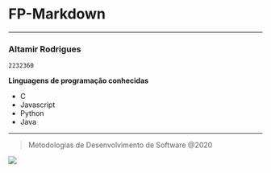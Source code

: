 # FP-Markdown
***
### Altamir Rodrigues
`2232360`

**Linguagens de programação conhecidas**

 - C
 - Javascript
 - Python
 - Java

***
> Metodologias de Desenvolvimento de Software @2020


![](https://eduportugal.eu/wp-content/uploads/2017/08/eduportugal_ipleiria_n.jpg)